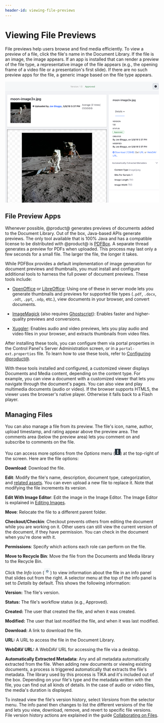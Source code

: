 ```yaml
---
header-id: viewing-file-previews
---
```


# Viewing File Previews

File previews help users browse and find media efficiently. To view a preview of 
a file, click the file's name in the Document Library. If the file is an image,
the image appears. If an app is installed that can render a preview of the file
type, a representative image of the file appears (e.g., the opening frame of
a video file or a presentation's first slide). If there are no such preview apps
for the file, a generic image based on the file type appears. 

![Figure 1: File previews let you view and manage a file.](../../../../images/dm-file-entry-details.png)

## File Preview Apps

Whenever possible, @product@ generates previews of documents added to the
Document Library. Out of the box, Java-based APIs generate previews. The only
tool available that is 100% Java and has a compatible license to be distributed
with @product@ is 
[PDFBox](https://pdfbox.apache.org). 
A separate thread generates a preview for PDFs when uploaded. This process may
last only a few seconds for a small file. The larger the file, the longer it
takes. 

While PDFBox provides a default implementation of image generation for document 
previews and thumbnails, you must install and configure additional tools to
harness the full power of document previews. These tools include: 

-   [OpenOffice](http://www.openoffice.org) or
    [LibreOffice](http://www.libreoffice.org): 
    Using one of these in server mode lets you generate thumbnails and previews 
    for supported file types (`.pdf`, `.docx`, `.odt`, `.ppt`, `.odp`, etc.), 
    view documents in your browser, and convert documents. 

-   [ImageMagick](http://www.imagemagick.org) (also requires
    [Ghostscript](http://www.ghostscript.com)): 
    Enables faster and higher-quality previews and conversions. 

-   [Xuggler](http://www.xuggle.com/xuggler): 
    Enables audio and video previews, lets you play audio and video files in 
    your browser, and extracts thumbnails from video files. 

After installing these tools, you can configure them via portal properties in 
the Control Panel's Server Administration screen, or in a 
`portal-ext.properties` file. To learn how to use these tools, refer to 
[Configuring @product@](/docs/7-1/user/-/knowledge_base/u/setting-up). 

With these tools installed and configured, a customized viewer displays 
Documents and Media content, depending on the content type. For example, you can 
view a document with a customized viewer that lets you navigate through the 
document's pages. You can also view and play multimedia documents (audio or 
video). If the browser supports HTML5, the viewer uses the browser's native 
player. Otherwise it falls back to a Flash player. 

## Managing Files

You can also manage a file from its preview. The file's icon, name, author, 
upload timestamp, and rating appear above the preview area. The comments area 
(below the preview area) lets you comment on and subscribe to comments on the 
file. 

You can access more options from the *Options* menu 
(![Options](../../../../images/icon-options.png)) at the top-right of the 
screen. Here are the file options: 

**Download**: Download the file. 

**Edit**: Modify the file's name, description, document type, 
categorization, and 
[related assets](/docs/7-1/user/-/knowledge_base/u/defining-content-relationships).
You can even upload a new file to replace it. Note that modifying the file
increments its version. 

**Edit With Image Editor**: Edit the image in the Image Editor. The Image 
Editor is explained in 
[Editing Images](/docs/7-1/user/-/knowledge_base/u/editing-images). 

**Move**: Relocate the file to a different parent folder. 

**Checkout/Checkin**: Checkout prevents others from editing the document 
while you are working on it. Other users can still view the current version 
of the document, if they have permission. You can check in the document when 
you're done with it. 

**Permissions**: Specify which actions each role can perform on the file. 

**Move to Recycle Bin**: Move the file from the Documents and Media library 
to the Recycle Bin. 

Click the *Info* icon 
(![**i**](../../../../images/icon-information.png)) to view information about 
the file in an info panel that slides out from the right. A selector menu at the 
top of the info panel is set to *Details* by default. This shows the following 
information: 

**Version:** The file's version.

**Status:** The file's workflow status (e.g., Approved).

**Created:** The user that created the file, and when it was created. 

**Modified:** The user that last modified the file, and when it was last 
modified.

**Download:** A link to download the file. 

**URL:** A URL to access the file in the Document Library.

**WebDAV URL:** A WebDAV URL for accessing the file via a desktop.

**Automatically Extracted Metadata:** Any and all metadata automatically 
extracted from the file. When adding new documents or viewing existing 
documents, a process is triggered automatically that extracts the file's 
metadata. The library used by this process is TIKA and it's included out of the
box. Depending on your file's type and the metadata written with the file, you
can find out all kinds of details. In the case of audio or video files, the
media's duration is displayed.

To instead view the file's version history, select *Versions* from the selector 
menu. The info panel then changes to list the different versions of the file and 
lets you view, download, remove, and revert to specific file versions. File 
version history actions are explained in the guide 
[Collaborating on Files](/docs/7-0/user/-/knowledge_base/u/collaborating-on-files). 
